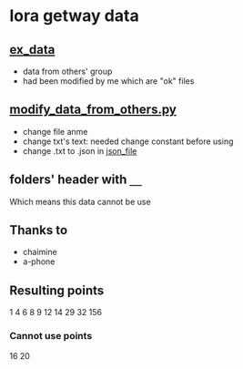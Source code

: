 # lora getway data

## [ex_data](ex_data/)

- data from others' group
- had been modified by me which are "ok" files

## [modify_data_from_others.py](modify_data_from_others.py)

- change file anme
- change txt's text: needed change constant before using
- change .txt to .json in [json_file](json_file/)

## folders' header with `__`

Which means this data cannot be use

## Thanks to

- chaimine
- a-phone

## Resulting points

1
4
6
8
9
12
14
29
32
156

### Cannot use points

16
20
